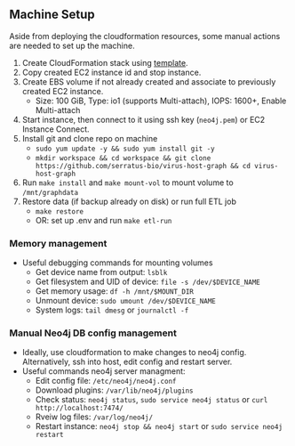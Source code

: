 ## Machine Setup

Aside from deploying the cloudformation resources, some manual actions are needed to set up the machine.

1. Create CloudFormation stack using [template](./cloudformation/neo4j-community.template.yaml).
1. Copy created EC2 instance id and stop instance.
1. Create EBS volume if not already created and associate to previously created EC2 instance.
   - Size: 100 GiB, Type: io1 (supports Multi-attach), IOPS: 1600+, Enable Multi-attach
1. Start instance, then connect to it using ssh key (`neo4j.pem`) or EC2 Instance Connect.
1. Install git and clone repo on machine
   - `sudo yum update -y && sudo yum install git -y`
   - `mkdir workspace && cd workspace && git clone https://github.com/serratus-bio/virus-host-graph && cd virus-host-graph`
1. Run `make install` and `make mount-vol` to mount volume to `/mnt/graphdata`
1. Restore data (if backup already on disk) or run full ETL job
   - `make restore`
   - OR: set up .env and run `make etl-run`


### Memory management

- Useful debugging commands for mounting volumes
   - Get device name from output: `lsblk`
   - Get filesystem and UID of device: `file -s /dev/$DEVICE_NAME`
   - Get memory usage: `df -h /mnt/$MOUNT_DIR`
   - Unmount device: `sudo umount /dev/$DEVICE_NAME`
   - System logs: `tail dmesg` or `journalctl -f`

### Manual Neo4j DB config management

- Ideally, use cloudformation to make changes to neo4j config. Alternatively, ssh into host, edit config and restart server.
- Useful commands neo4j server managment: 
   - Edit config file: `/etc/neo4j/neo4j.conf`
   - Download plugins: `/var/lib/neo4j/plugins`
   - Check status: `neo4j status`, `sudo service neo4j status` or `curl http://localhost:7474/`
   - Rveiw log files: `/var/log/neo4j/`
   - Restart instance: `neo4j stop && neo4j start` or `sudo service neo4j restart`
